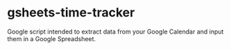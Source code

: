 # gsheets-time-tracker
Google script intended to extract data from your Google Calendar and input them in a Google Spreadsheet.
